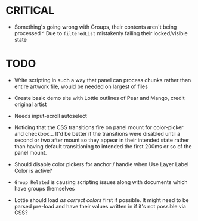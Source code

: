 # CRITICAL

- Something's going wrong with Groups, their contents aren't being processed
  ^ Due to `filteredList` mistakenly failing their locked/visible state

# TODO

- Write scripting in such a way that panel can process chunks rather than entire artwork file, would be needed on largest of files
- Create basic demo site with Lottie outlines of Pear and Mango, credit original artist
- Needs input-scroll autoselect
- Noticing that the CSS transitions fire on panel mount for color-picker and checkbox... It'd be better if the transitions were disabled until a second or two after mount so they appear in their intended state rather than having default transitioning to intended the first 200ms or so of the panel mount.

- Should disable color pickers for anchor / handle when Use Layer Label Color is active?
- `Group Related` is causing scripting issues along with documents which have groups themselves
- Lottie should load _as correct colors_ first if possible. It might need to be parsed pre-load and have their values written in if it's not possible via CSS?
